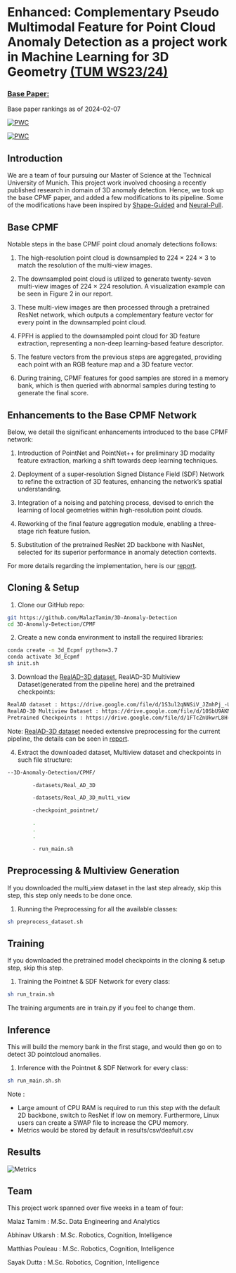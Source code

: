 
# Enhanced:  Complementary Pseudo Multimodal Feature for Point Cloud Anomaly Detection as a project work in Machine Learning for 3D Geometry [(TUM WS23/24)]()
### [Base Paper:](https://arxiv.org/abs/2303.13194)
Base paper rankings as of 2024-02-07

[![PWC](https://img.shields.io/endpoint.svg?url=https://paperswithcode.com/badge/complementary-pseudo-multimodal-feature-for/depth-anomaly-detection-and-segmentation-on)](https://paperswithcode.com/sota/depth-anomaly-detection-and-segmentation-on?p=complementary-pseudo-multimodal-feature-for)

[![PWC](https://img.shields.io/endpoint.svg?url=https://paperswithcode.com/badge/complementary-pseudo-multimodal-feature-for/3d-anomaly-detection-and-segmentation-on)](https://paperswithcode.com/sota/3d-anomaly-detection-and-segmentation-on?p=complementary-pseudo-multimodal-feature-for)




## Introduction
We are a team of four pursuing our Master of Science at the Technical University of Munich. This project work involved choosing a recently published research in domain of 3D anomaly detection. Hence, we took up the base CPMF paper, and added a few modifications to its pipeline. Some of the modifications have  been inspired by [Shape-Guided](https://openreview.net/pdf?id=IkSGn9fcPz) and [Neural-Pull](https://arxiv.org/pdf/2011.13495.pdf).



## Base CPMF
Notable steps in the base CPMF point cloud anomaly detections follows:
1. The high-resolution point cloud is downsampled to 224 × 224 × 3 to match the resolution of the multi-view images.

2. The downsampled point cloud is utilized to generate twenty-seven multi-view images of 224 × 224 resolution. A visualization example can be seen in Figure 2 in our report.

3. These multi-view images are then processed through a pretrained ResNet network, which outputs a complementary feature vector for every point in the downsampled point cloud.

4. FPFH is applied to the downsampled point cloud for 3D feature extraction, representing a non-deep learning-based feature descriptor.

5. The feature vectors from the previous steps are aggregated, providing each point with an RGB feature map and a 3D feature vector.

6. During training, CPMF features for good samples are stored in a memory bank, which is then queried with abnormal samples during testing to generate the final score.


## Enhancements to the Base CPMF Network

Below, we detail the significant enhancements introduced to the base CPMF network:
1. Introduction of PointNet and PointNet++ for preliminary 3D modality feature extraction, marking a shift towards deep learning techniques.
2. Deployment of a super-resolution Signed Distance Field (SDF) Network to refine the extraction of 3D features, enhancing the network’s spatial understanding.

3. Integration of a noising and patching process, devised to enrich the learning of local geometries within high-resolution point clouds.

4. Reworking of the final feature aggregation module, enabling a three-stage rich feature fusion.

5. Substitution of the pretrained ResNet 2D backbone with NasNet, selected for its superior performance in anomaly detection contexts.

For more details regarding the implementation, here is our [report]().
## Cloning & Setup

1.  Clone our GitHub repo:
```bash
git https://github.com/MalazTamim/3D-Anomaly-Detection
cd 3D-Anomaly-Detection/CPMF
```

2. Create a new conda environment to install the required libraries:
```bash
conda create -n 3d_Ecpmf python=3.7
conda activate 3d_Ecpmf
sh init.sh
```

3. Download the [RealAD-3D dataset](https://github.com/M-3LAB/Real3D-AD), RealAD-3D Multiview Dataset(generated from the pipeline here) and the pretrained checkpoints:
```bash
RealAD dataset : https://drive.google.com/file/d/1S3ul2qNNSiV_JZmhPj_-U0ZbO2TdVN30/view?usp=sharing
RealAD-3D Multiview Dataset : https://drive.google.com/file/d/10SbU9AKNQQyIlT5Q0MkvRaUlhvxHpiry/view?usp=sharing
Pretrained Checkpoints : https://drive.google.com/file/d/1FTcZnUkwrL8H--xBFQY2z3esVCuwR_ZX/view?usp=sharing
```
Note: [RealAD-3D dataset](https://github.com/M-3LAB/Real3D-AD) needed extensive preprocessing for the current pipeline, the details can be seen in  [report]().

4. Extract the downloaded dataset, Multiview dataset and checkpoints in such file structure:
```bash
--3D-Anomaly-Detection/CPMF/

        -datasets/Real_AD_3D

        -datasets/Real_AD_3D_multi_view

        -checkpoint_pointnet/

        .
        .
        .

        - run_main.sh
```


## Preprocessing & Multiview Generation
If you downloaded the multi_view dataset in the last step already, skip this step, this step only needs to be done once.

1. Running the Preprocessing for all the available classes:
```bash
sh preprocess_dataset.sh
```

## Training
If you downloaded the pretrained model checkpoints in the cloning & setup step, skip this step.

1. Training the Pointnet & SDF Network for every class:
```bash
sh run_train.sh
```

The training arguments are in train.py if you feel to change them.


## Inference
This will build the memory bank in the first stage, and would then go on to detect 3D pointcloud anomalies.

1. Inference with the Pointnet & SDF Network for every class:
```bash
sh run_main.sh.sh
```

Note : 
- Large amount of CPU RAM is required to run this step with the default 2D backbone, switch to ResNet if low on memory. Furthermore, Linux users can create a SWAP file to increase the CPU memory.
- Metrics would be stored by default in results/csv/deafult.csv


## Results

![Metrics](3D-Anomaly-Detection/CPMF/utils/results.png)

## Team
This project work spanned over five weeks in a team of four:

Malaz Tamim : M.Sc. Data Engineering and Analytics

Abhinav Utkarsh : M.Sc. Robotics, Cognition, Intelligence

Matthias Pouleau : M.Sc. Robotics, Cognition, Intelligence

Sayak Dutta : M.Sc. Robotics, Cognition, Intelligence